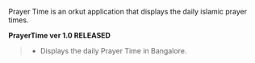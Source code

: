 Prayer Time is an orkut application that displays the daily islamic prayer times.


**PrayerTime ver 1.0 RELEASED**

> - Displays the daily Prayer Time in Bangalore.
